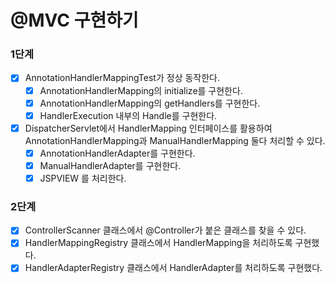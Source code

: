 # @MVC 구현하기

### 1단계

- [x] AnnotationHandlerMappingTest가 정상 동작한다.
    - [x] AnnotationHandlerMapping의 initialize를 구현한다.
    - [x] AnnotationHandlerMapping의 getHandlers를 구현한다.
    - [x] HandlerExecution 내부의 Handle를 구현한다.
- [x] DispatcherServlet에서 HandlerMapping 인터페이스를 활용하여 AnnotationHandlerMapping과 ManualHandlerMapping 둘다 처리할 수 있다.
    - [x] AnnotationHandlerAdapter를 구현한다.
    - [x] ManualHandlerAdapter를 구현한다.
    - [x] JSPVIEW 를 처리한다.

### 2단계

- [x] ControllerScanner 클래스에서 @Controller가 붙은 클래스를 찾을 수 있다.
- [x] HandlerMappingRegistry 클래스에서 HandlerMapping을 처리하도록 구현했다.
- [x] HandlerAdapterRegistry 클래스에서 HandlerAdapter를 처리하도록 구현했다.
